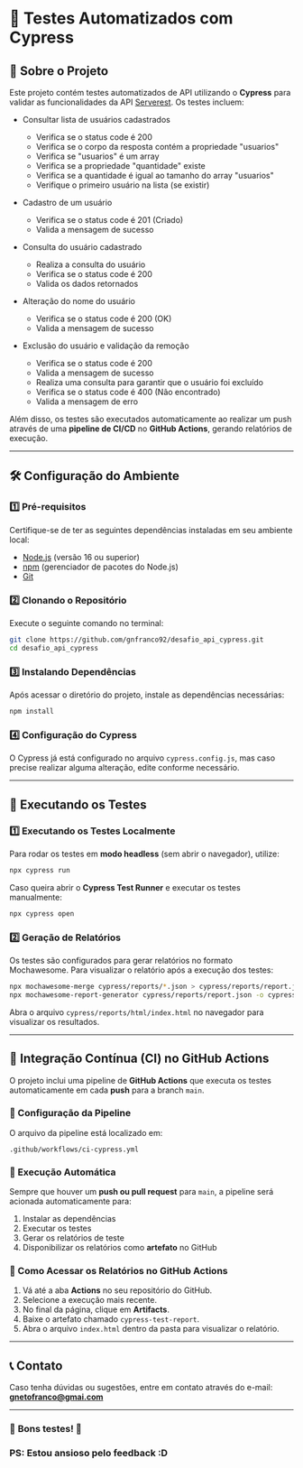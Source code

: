 # 📌 Testes Automatizados com Cypress

## 📖 Sobre o Projeto
Este projeto contém testes automatizados de API utilizando o **Cypress** para validar as funcionalidades da API [Serverest](https://serverest.dev/usuarios). Os testes incluem:
- Consultar lista de usuários cadastrados
    - Verifica se o status code é 200
    - Verifica se o corpo da resposta contém a propriedade "usuarios"
    - Verifica se "usuarios" é um array
    - Verifica se a propriedade "quantidade" existe
    - Verifica se a quantidade é igual ao tamanho do array "usuarios"
    - Verifique o primeiro usuário na lista (se existir)

- Cadastro de um usuário
    - Verifica se o status code é 201 (Criado)
    - Valida a mensagem de sucesso
        
- Consulta do usuário cadastrado
    - Realiza a consulta do usuário
    - Verifica se o status code é 200
    - Valida os dados retornados

- Alteração do nome do usuário
    - Verifica se o status code é 200 (OK)
    - Valida a mensagem de sucesso
    
- Exclusão do usuário e validação da remoção
    - Verifica se o status code é 200
    - Valida a mensagem de sucesso
    - Realiza uma consulta para garantir que o usuário foi excluído
    - Verifica se o status code é 400 (Não encontrado)
    - Valida a mensagem de erro

Além disso, os testes são executados automaticamente ao realizar um push através de uma **pipeline de CI/CD** no **GitHub Actions**, gerando relatórios de execução.

---

## 🛠️ Configuração do Ambiente

### **1️⃣ Pré-requisitos**
Certifique-se de ter as seguintes dependências instaladas em seu ambiente local:

- [Node.js](https://nodejs.org/) (versão 16 ou superior)
- [npm](https://www.npmjs.com/) (gerenciador de pacotes do Node.js)
- [Git](https://git-scm.com/)

### **2️⃣ Clonando o Repositório**
Execute o seguinte comando no terminal:

```bash
git clone https://github.com/gnfranco92/desafio_api_cypress.git
cd desafio_api_cypress
```

### **3️⃣ Instalando Dependências**
Após acessar o diretório do projeto, instale as dependências necessárias:

```bash
npm install
```

### **4️⃣ Configuração do Cypress**
O Cypress já está configurado no arquivo `cypress.config.js`, mas caso precise realizar alguma alteração, edite conforme necessário.


---

## 🚀 Executando os Testes

### **1️⃣ Executando os Testes Localmente**
Para rodar os testes em **modo headless** (sem abrir o navegador), utilize:

```bash
npx cypress run
```

Caso queira abrir o **Cypress Test Runner** e executar os testes manualmente:

```bash
npx cypress open
```

### **2️⃣ Geração de Relatórios**
Os testes são configurados para gerar relatórios no formato Mochawesome. Para visualizar o relatório após a execução dos testes:

```bash
npx mochawesome-merge cypress/reports/*.json > cypress/reports/report.json
npx mochawesome-report-generator cypress/reports/report.json -o cypress/reports/html
```

Abra o arquivo `cypress/reports/html/index.html` no navegador para visualizar os resultados.

---

## 🔄 Integração Contínua (CI) no GitHub Actions

O projeto inclui uma pipeline de **GitHub Actions** que executa os testes automaticamente em cada **push** para a branch `main`.

### **📌 Configuração da Pipeline**
O arquivo da pipeline está localizado em:

```
.github/workflows/ci-cypress.yml
```

### **📌 Execução Automática**
Sempre que houver um **push ou pull request** para `main`, a pipeline será acionada automaticamente para:
1. Instalar as dependências
2. Executar os testes
3. Gerar os relatórios de teste
4. Disponibilizar os relatórios como **artefato** no GitHub

### **📌 Como Acessar os Relatórios no GitHub Actions**
1. Vá até a aba **Actions** no seu repositório do GitHub.
2. Selecione a execução mais recente.
3. No final da página, clique em **Artifacts**.
4. Baixe o artefato chamado `cypress-test-report`.
5. Abra o arquivo `index.html` dentro da pasta para visualizar o relatório.

---

## 📞 Contato
Caso tenha dúvidas ou sugestões, entre em contato através do e-mail: **gnetofranco@gmai.com**

---

### 🎯 **Bons testes! 🚀**
### PS: **Estou ansioso pelo feedback :D**
